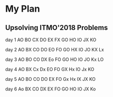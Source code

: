 # My Plan

## Upsolving ITMO'2018 Problems

day 1 AO BO CX DO EX FX GO HO IO JX KO

day 2 AO BX CO DO EO FO GO HX IO JO KX Lx

day 3 AO BO CO DX Eo FO GO HO IO JO Kx LO

day 4 AO BX Cx Dx EO FO GX Hx IO Jx KO

day 5 AO BO CO DO EX FO Gx Hx IX JX KO

day 6 Ao BX CO DX EX FO GO HO IO JX Ko
